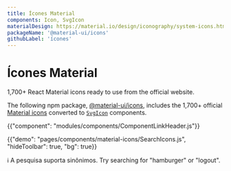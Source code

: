 ```yaml
---
title: Ícones Material
components: Icon, SvgIcon
materialDesign: https://material.io/design/iconography/system-icons.html
packageName: '@material-ui/icons'
githubLabel: 'ícones'
---
```


# Ícones Material

<p class="description">1,700+ React Material icons ready to use from the official website.</p>

The following npm package, [@material-ui/icons](https://www.npmjs.com/package/@material-ui/icons), includes the 1,700+ official [Material icons](https://fonts.google.com/icons) converted to [`SvgIcon`](/api/svg-icon/) components.

{{"component": "modules/components/ComponentLinkHeader.js"}}

{{"demo": "pages/components/material-icons/SearchIcons.js", "hideToolbar": true, "bg": true}}

ℹ️ A pesquisa suporta sinônimos. Try searching for "hamburger" or "logout".
